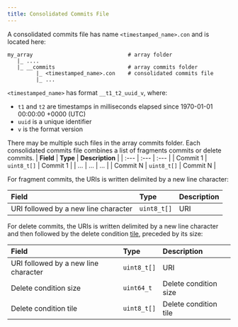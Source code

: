 ```yaml
---
title: Consolidated Commits File
---
```


A consolidated commits file has name `<timestamped_name>.con` and is located here:

```
my_array                              # array folder
   |_ ....
   |_ __commits                       # array commits folder
         |_ <timestamped_name>.con    # consolidated commits file
         |_ ...
```

`<timestamped_name>` has format `__t1_t2_uuid_v`, where:

* `t1` and `t2` are timestamps in milliseconds elapsed since 1970-01-01 00:00:00 +0000 (UTC)
* `uuid` is a unique identifier
* `v` is the format version

There may be multiple such files in the array commits folder. Each consolidated commits file combines a list of fragments commits or delete commits.
| **Field** | **Type** | **Description** |
| :--- | :--- | :--- |
| Commit 1 | `uint8_t[]` | Commit 1 |
| … | … | … |
| Commit N | `uint8_t[]` | Commit N |

For fragment commits, the URIs is written delimited by a new line character:

| **Field** | **Type** | **Description** |
| :--- | :--- | :--- |
| URI  followed by a new line character | `uint8_t[]` | URI |

For delete commits, the URIs is written delimited by a new line character and then followed by the delete condition [tile](./tile.md), preceded by its size:

| **Field** | **Type** | **Description** |
| :--- | :--- | :--- |
| URI  followed by a new line character | `uint8_t[]` | URI |
| Delete condition size | `uint64_t` | Delete condition size |
| Delete condition tile | `uint8_t[]` | Delete condition tile |

